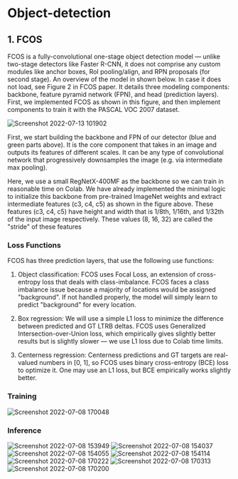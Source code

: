 # Object-detection

## 1. FCOS

FCOS is a fully-convolutional one-stage object detection model — unlike two-stage detectors like Faster R-CNN, it does not comprise any custom modules like anchor boxes, RoI pooling/align, and RPN proposals (for second stage). An overview of the model in shown below. In case it does not load, see Figure 2 in FCOS paper. It details three modeling components: backbone, feature pyramid network (FPN), and head (prediction layers). First, we implemented FCOS as shown in this figure, and then implement components to train it with the PASCAL VOC 2007 dataset.

![Screenshot 2022-07-13 101902](https://user-images.githubusercontent.com/94932358/178756282-7fb88c7b-df4d-4a63-bbf1-0502dd12b8cd.png)

First, we start building the backbone and FPN of our detector (blue and green parts above). It is the core component that takes in an image and outputs its features of different scales. It can be any type of convolutional network that progressively downsamples the image (e.g. via intermediate max pooling).

Here, we use a small RegNetX-400MF as the backbone so we can train in reasonable time on Colab. We have already implemented the minimal logic to initialize this backbone from pre-trained ImageNet weights and extract intermediate features (c3, c4, c5) as shown in the figure above. These features (c3, c4, c5) have height and width that is 1/8th, 1/16th, and 1/32th of the input image respectively. These values (8, 16, 32) are called the "stride" of these features

### Loss Functions
FCOS has three prediction layers, that use the following use functions:

1. Object classification: FCOS uses Focal Loss, an extension of cross-entropy loss that deals with class-imbalance. FCOS faces a class imbalance issue because a majority of locations would be assigned "background". If not handled properly, the model will simply learn to predict "background" for every location.

2. Box regression: We will use a simple L1 loss to minimize the difference between predicted and GT LTRB deltas. FCOS uses Generalized Intersection-over-Union loss, which empirically gives slightly better results but is slightly slower — we use L1 loss due to Colab time limits.

3. Centerness regression: Centerness predictions and GT targets are real-valued numbers in [0, 1], so FCOS uses binary cross-entropy (BCE) loss to optimize it. One may use an L1 loss, but BCE empirically works slightly better.


### Training
![Screenshot 2022-07-08 170048](https://user-images.githubusercontent.com/94932358/178759579-98515db7-be8a-4e51-a78f-a56f4c267f58.png)

### Inference
![Screenshot 2022-07-08 153949](https://user-images.githubusercontent.com/94932358/178760037-aca3615f-e1d8-4ced-becd-78a1ce9098b8.png)
![Screenshot 2022-07-08 154037](https://user-images.githubusercontent.com/94932358/178760055-2d2c9b68-9132-4d13-960a-fd880870ce5b.png)
![Screenshot 2022-07-08 154055](https://user-images.githubusercontent.com/94932358/178760066-4a11fb18-564e-45bb-ad20-9dfe781ce277.png)
![Screenshot 2022-07-08 154114](https://user-images.githubusercontent.com/94932358/178760074-5ed30eb8-68ab-4cca-94f1-0d8ea40eb9ea.png)
![Screenshot 2022-07-08 170222](https://user-images.githubusercontent.com/94932358/178760103-34054292-ef2e-437d-ad79-ae230041a782.png)
![Screenshot 2022-07-08 170313](https://user-images.githubusercontent.com/94932358/178760145-bd9b90c5-9bff-4288-9cd6-e388fb8bf91a.png)
![Screenshot 2022-07-08 170200](https://user-images.githubusercontent.com/94932358/178760354-6ef66594-49c3-4d47-984d-1833008a63ca.png)
